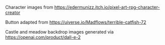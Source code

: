 Character images from https://edermunizz.itch.io/pixel-art-rpg-character-creator

Button adapted from https://uiverse.io/Madflows/terrible-catfish-72

Castle and meadow backdrop images generated via https://openai.com/product/dall-e-2

